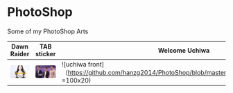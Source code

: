 # PhotoShop
Some of my PhotoShop Arts


|Dawn Raider|TAB sticker|Welcome Uchiwa|
|-----------|-----------|--------------|
|![lin photo][lin]|![TAB sticker][TAB]|![uchiwa front]（https://github.com/hanzg2014/PhotoShop/blob/master/WelcomeUchiwa/Front.png =100x20)|

[lin]:https://github.com/hanzg2014/PhotoShop/blob/master/DawnRaider/parody2.JPG
[TAB]:https://github.com/hanzg2014/PhotoShop/blob/master/TAB/tab_1.png
[front]:（https://github.com/hanzg2014/PhotoShop/blob/master/WelcomeUchiwa/Front.png）
